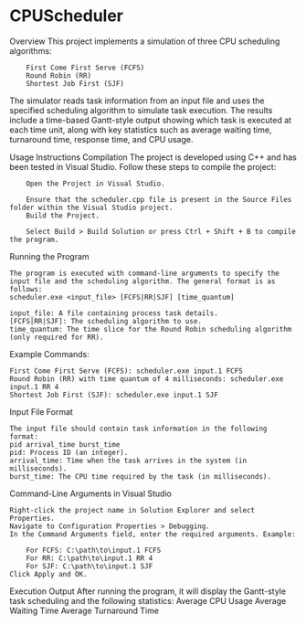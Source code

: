 # CPUScheduler
 
Overview
    This project implements a simulation of three CPU scheduling algorithms:

        First Come First Serve (FCFS)
        Round Robin (RR)
        Shortest Job First (SJF)

The simulator reads task information from an input file and uses the specified scheduling algorithm to simulate task execution. The results include a time-based Gantt-style output showing which task is executed at each time unit, along with key statistics such as average waiting time, turnaround time, response time, and CPU usage.

Usage Instructions
    Compilation
        The project is developed using C++ and has been tested in Visual Studio. Follow these steps to compile the project:

        Open the Project in Visual Studio.

        Ensure that the scheduler.cpp file is present in the Source Files folder within the Visual Studio project.
        Build the Project.

        Select Build > Build Solution or press Ctrl + Shift + B to compile the program.

Running the Program
    
    The program is executed with command-line arguments to specify the input file and the scheduling algorithm. The general format is as follows:
    scheduler.exe <input_file> [FCFS|RR|SJF] [time_quantum]

    input_file: A file containing process task details.
    [FCFS|RR|SJF]: The scheduling algorithm to use.
    time_quantum: The time slice for the Round Robin scheduling algorithm (only required for RR).

Example Commands:

    First Come First Serve (FCFS): scheduler.exe input.1 FCFS
    Round Robin (RR) with time quantum of 4 milliseconds: scheduler.exe input.1 RR 4
    Shortest Job First (SJF): scheduler.exe input.1 SJF

Input File Format

    The input file should contain task information in the following format:
    pid arrival_time burst_time
    pid: Process ID (an integer).
    arrival_time: Time when the task arrives in the system (in milliseconds).
    burst_time: The CPU time required by the task (in milliseconds).

Command-Line Arguments in Visual Studio

    Right-click the project name in Solution Explorer and select Properties.
    Navigate to Configuration Properties > Debugging.
    In the Command Arguments field, enter the required arguments. Example:

        For FCFS: C:\path\to\input.1 FCFS
        For RR: C:\path\to\input.1 RR 4
        For SJF: C:\path\to\input.1 SJF
    Click Apply and OK.

Execution Output
After running the program, it will display the Gantt-style task scheduling and the following statistics:
    Average CPU Usage
    Average Waiting Time
    Average Turnaround Time